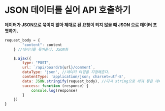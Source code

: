 JSON 데이터를 실어 API 호출하기
==


**데이터가 JSON으로 묶이지 않아 제대로 된 요청이 되지 않을 때 JSON 으로 데이터 포맷하기.**<br>

```javascript
request_body = {
        "content": content
    } //데이터를 묶어준다. JSON화

    $.ajax({
        type: "POST",
        url: `/api/board/${url}/comment`,
        dataType: 'json', //데이터 타입을 지정해준다.
        contentType: 'application/json; charset=utf-8',
        data: JSON.stringify(request_body), //다시 string으로 바꿔 묶은 데이터를 보낸다.
        success: function (response) {
            console.log(response)
        }
    })
}
```
